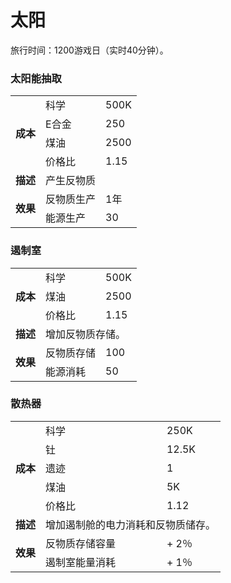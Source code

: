 # 太阳
旅行时间：1200游戏日（实时40分钟）。

### 太阳能抽取
<table>
<tbody>
<tr>
<td rowspan="4">
<strong>
成本
</strong>
</td>
<td>
科学
</td>
<td>
500K
</td>
</tr>
<tr>
<td>
E合金
</td>
<td>
250
</td>
</tr>
<tr>
<td>
煤油
</td>
<td>
2500
</td>
</tr>
<tr>
<td>
价格比
</td>
<td>
1.15
</td>
</tr>
<tr>
<td>
<strong>
描述
</strong>
</td>
<td colspan="2">
产生反物质
</td>
</tr>
<tr>
<td rowspan="2">
<strong>
效果
</strong>
</td>
<td>
反物质生产
</td>
<td>
1年
</td>
</tr>
<tr>
<td>
能源生产
</td>
<td>
30
</td>
</tr>
</tbody>
</table>

### 遏制室
<table>
<tbody>
<tr>
<td rowspan="3">
<strong>
成本
</strong>
</td>
<td>
科学
</td>
<td>
500K
</td>
</tr>
<tr>
<td>
煤油
</td>
<td>
2500
</td>
</tr>
<tr>
<td>
价格比
</td>
<td>
1.15
</td>
</tr>
<tr>
<td>
<strong>
描述
</strong>
</td>
<td colspan="2">
增加反物质存储。
</td>
</tr>
<tr>
<td rowspan="2">
<strong>
效果
</strong>
</td>
<td>
反物质存储
</td>
<td>
100
</td>
</tr>
<tr>
<td>
能源消耗
</td>
<td>
50
</td>
</tr>
</tbody>
</table>

### 散热器
<table>
<tbody>
<tr>
<td rowspan="5">
<strong>
成本
</strong>
</td>
<td>
科学
</td>
<td>
250K
</td>
</tr>
<tr>
<td>
钍
</td>
<td>
12.5K
</td>
</tr>
<tr>
<td>
遗迹
</td>
<td>
1
</td>
</tr>
<tr>
<td>
煤油
</td>
<td>
5K
</td>
</tr>
<tr>
<td>
价格比
</td>
<td>
1.12
</td>
</tr>
<tr>
<td>
<strong>
描述
</strong>
</td>
<td colspan="2">
增加遏制舱的电力消耗和反物质储存。
</td>
</tr>
<tr>
<td rowspan="2">
<strong>
效果
</strong>
</td>
<td>
反物质存储容量
</td>
<td>
+ 2％
</td>
</tr>
<tr>
<td>
遏制室能量消耗
</td>
<td>
+ 1％
</td>
</tr>
</tbody>
</table>

